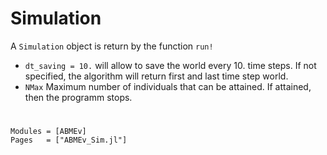 # Simulation
A `Simulation` object is return by the function `run!`


- ```dt_saving = 10.```
will allow to save the world every 10. time steps. If not specified, the algorithm will return first and last time step world.
- ```NMax``` Maximum number of individuals that can be attained. If attained, then the programm stops.
#
```@autodocs
Modules = [ABMEv]
Pages   = ["ABMEv_Sim.jl"]
```

